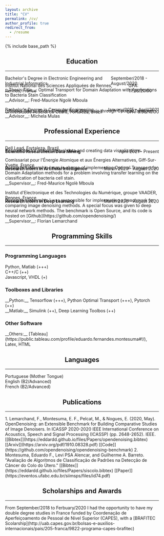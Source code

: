 ```yaml
---
layout: archive
title: "CV"
permalink: /cv/
author_profile: true
redirect_from:
  - /resume
---
```


{% include base_path %}

<h2 style="text-align: center;">Education</h2>
<hr style="height:2px;border-width:0;color:gray;background-color:gray"> 
<ul style='padding-left: 0; margin-left: 0; padding-bottom: 5px; margin-bottom: 5px; list-style-type: none; display: flex; justify-content: space-between;'>
  <li>Bachelor's Degree in Electronic Engineering and Industrial Informatics</li>
  <li>September/2018 - August/2020</li>
</ul>
<ul style='padding: 0; margin: 0; padding-top: 0; padding-bottom: 0; border: 0; outline: 0;
           margin-top: -20px; margin-bottom: -20px;
           list-style-type: none; display: flex; justify-content: space-between;'>
  <li style='padding: 0; margin: 0; padding-top: 0; padding-bottom: 0; border: 0; outline: 0;
           margin-top: 0; margin-bottom: 0;
           list-style-type: none; display: flex; justify-content: space-between;'>Institut National des Sciences Appliquées de Rennes, Rennes, France</li>
  <li style='padding: 0; margin: 0; padding-top: 0; padding-bottom: 0; border: 0; outline: 0;
           margin-top: 0; margin-bottom: 0;
           list-style-type: none; display: flex; justify-content: space-between;'>GPA: 17.26/20.00</li>
</ul>
__Thesis Title__: Optimal Transport for Domain Adaptation with Applications to Bacteria Stain Classification<br>
__Advisor__: Fred-Maurice Ngolè Mboula<br>

<ul style='padding-left: 0; margin-left: 0; padding-bottom: 5px; margin-bottom: 5px; list-style-type: none; display: flex; justify-content: space-between;'>
  <li>Bachelor's Degree in Computer Engineering</li>
  <li>January/2015 - April/2021</li>
</ul>
<ul style='padding: 0; margin: 0; padding-top: 0; padding-bottom: 0; border: 0; outline: 0;
           margin-top: -20px; margin-bottom: -20px;
           list-style-type: none; display: flex; justify-content: space-between;'>
  <li style='padding: 0; margin: 0; padding-top: 0; padding-bottom: 0; border: 0; outline: 0;
           margin-top: 0; margin-bottom: 0;
           list-style-type: none; display: flex; justify-content: space-between;'>Universidade Federal do Ceará, Fortaleza, Brazil</li>
  <li style='padding: 0; margin: 0; padding-top: 0; padding-bottom: 0; border: 0; outline: 0;
           margin-top: 0; margin-bottom: 0;
           list-style-type: none; display: flex; justify-content: space-between;'>GPA: 8.95/10.00</li>
</ul>
__Thesis Title__: Cross-Domain Fault Diagnosis through Optimal Transport<br>
__Advisor__: Michela Mulas<br>

<h2 style="text-align: center;">Professional Experience</h2>
<hr style="height:2px;border-width:0;color:gray;background-color:gray"> 

Dell Lead, Fortaleza, Brazil
<ul style='padding-left: 0; margin-left: 0; padding-top: 0px; margin-top: -20px; padding-bottom: 0px; margin-bottom: -20px; list-style-type: none; display: flex; justify-content: space-between;'>
  <li><b>Scientific Researcher in Data Mining</b></li>
  <li>April 2021 - Present</li>
</ul>
Responsible for mining textual data and creating data visualizations.<br>

Comissariat pour l'Énergie Atomique et aux Énergies Alternatives, Giff-Sur-Yvette, France
<ul style='padding-left: 0; margin-left: 0; padding-top: 0px; margin-top: -20px; padding-bottom: 0px; margin-bottom: -20px; list-style-type: none; display: flex; justify-content: space-between;'>
  <li><b>Research Intern in Artificial Intelligence</b></li>
  <li>March 2020 - August 2020</li>
</ul>
During this internship I was in charge of implementing Optimal Transport for Domain Adaptation methods for a problem involving transfer learning on the classification of bacteria cell stain.<br>
__Supervisor__: Fred-Maurice Ngolè Mboula

Institut d'Electronique et des Technologies du Numérique, groupe VAADER, Rennes, France
<ul style='padding-left: 0; margin-left: 0; padding-top: 0px; margin-top: -20px; padding-bottom: 0px; margin-bottom: -20px; list-style-type: none; display: flex; justify-content: space-between;'>
  <li><b>Research Intern in Deep Learning</b></li>
  <li>March 2020 - August 2020</li>
</ul>
During this internship I was responsible for implementing a benchmark for comparing image denoising methods. A special focus was given to deep neural network methods. The benchmark is Open Source, and its code is hosted on [Github](https://github.com/opendenoising/)<br>
__Supervisor__: Florian Lemarchand
  
<h2 style="text-align: center;">Programming Skills</h2>
<hr style="height:2px;border-width:0;color:gray;background-color:gray">
<h3>Programming Languages</h3>
Python, Matlab (+++)<br>
C++/C (++)<br>
Javascript, VHDL (+)
<h3>Toolboxes and Libraries</h3>
__Python:__ Tensorflow (+++), Python Optimal Transport (+++), Pytorch (++)<br>
__Matlab:__ Simulink (++), Deep Learning Toolbos (++)<br>
<h3>Other Software</h3>
__Others:__ [Tableau](https://public.tableau.com/profile/eduardo.fernandes.montesuma#!/), Latex, HTML<br>

<h2 style="text-align: center;">Languages</h2>
<hr style="height:2px;border-width:0;color:gray;background-color:gray">
Portuguese (Mother Tongue)<br>
English (B2/Advanced)<br>
French (B2/Advanced)<br>

<h2 style="text-align: center;">Publications</h2>
<hr style="height:2px;border-width:0;color:gray;background-color:gray"> 
1. Lemarchand, F., Montesuma, E. F., Pelcat, M., & Nogues, E. (2020, May). OpenDenoising: an Extensible Benchmark for Building Comparative Studies of Image Denoisers. In ICASSP 2020-2020 IEEE International Conference on Acoustics, Speech and Signal Processing (ICASSP) (pp. 2648-2652). IEEE. [[Bibtex]](https://eddardd.github.io/files/Papers/opendenoising.bibtex) [[Arxiv]](https://arxiv.org/pdf/1910.08328.pdf) [[Code]](https://github.com/opendenoising/opendenoising-benchmark)
2. Montesuma, Eduardo F., Levi PSA Alencar, and Guilherme A. Barreto. "Avaliação de Algoritmos de Classificação de Padrões na Detecção de Câncer do Colo do Útero." [[Bibtex]](https://eddardd.github.io/files/Papers/siscolo.bibtex) [[Paper]](https://eventos.ufabc.edu.br/siimsps/files/id74.pdf)
  
<h2 style="text-align: center;">Scholarships and Awards</h2>
<hr style="height:2px;border-width:0;color:gray;background-color:gray"> 
From September/2018 to Ferbuary/2020 I had the opportunity to have my double degree studies in France funded by Coordenação de Aperfeiçoamento de Pessoal de Nível Superior (CAPES), with a [BRAFITEC Scolarship](http://uab.capes.gov.br/bolsas-e-auxilios-internacionais/pais/205-franca/9822-programa-capes-brafitec)
